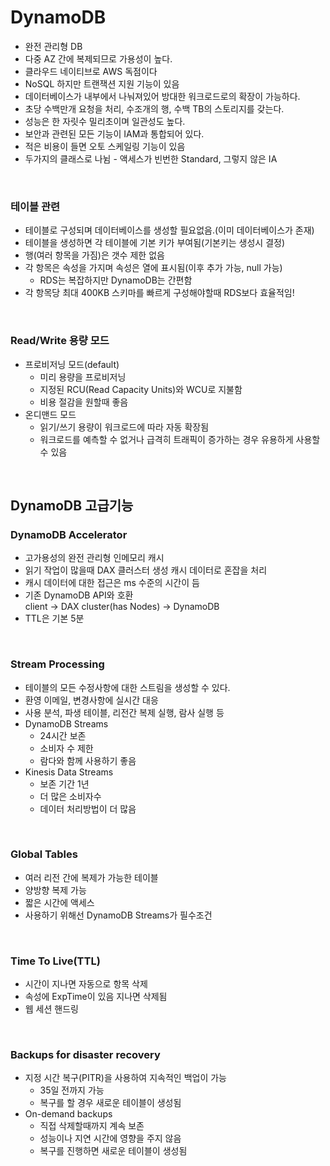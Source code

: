 # DynamoDB  

- 완전 관리형 DB  
- 다중 AZ 간에 복제되므로 가용성이 높다.
- 클라우드 네이티브로 AWS 독점이다
- NoSQL 하지만 트랜잭션 지원 기능이 있음  
- 데이터베이스가 내부에서 나눠져있어 방대한 워크로드로의 확장이 가능하다.  
- 초당 수백만개 요청을 처리, 수조개의 행, 수백 TB의 스토리지를 갖는다.  
- 성능은 한 자릿수 밀리초이며 일관성도 높다.  
- 보안과 관련된 모든 기능이 IAM과 통합되어 있다.  
- 적은 비용이 들면 오토 스케일링 기능이 있음
- 두가지의 클래스로 나뉨 - 액세스가 빈번한 Standard, 그렇지 않은 IA  

<br />  

### 테이블 관련
- 테이블로 구성되며 데이터베이스를 생성할 필요없음.(이미 데이터베이스가 존재)  
- 테이블을 생성하면 각 테이블에 기본 키가 부여됨(기본키는 생성시 결정)  
- 행(여러 항목을 가짐)은 갯수 제한 없음
- 각 항목은 속성을 가지며 속성은 열에 표시됨(이후 추가 가능, null 가능)  
  - RDS는 복잡하지만 DynamoDB는 간편함
- 각 항목당 최대 400KB
스키마를 빠르게 구성해야할때 RDS보다 효율적임!  

<br />  

### Read/Write 용량 모드  
- 프로비저닝 모드(default)
  - 미리 용량을 프로비저닝
  - 지정된 RCU(Read Capacity Units)와 WCU로 지불함
  - 비용 절감을 원할때 좋음
- 온디맨드 모드
  - 읽기/쓰기 용량이 워크로드에 따라 자동 확장됨
  - 워크로드를 예측할 수 없거나 급격히 트래픽이 증가하는 경우 유용하게 사용할 수 있음

<br />  

## DynamoDB 고급기능  

### DynamoDB Accelerator  
- 고가용성의 완전 관리형 인메모리 캐시  
- 읽기 작업이 많을때 DAX 클러스터 생성 캐시 데이터로 혼잡을 처리  
- 캐시 데이터에 대한 접근은 ms 수준의 시간이 듬
- 기존 DynamoDB API와 호환    
  client -> DAX cluster(has Nodes) -> DynamoDB
- TTL은 기본 5분  

<br />  

### Stream Processing
- 테이블의 모든 수정사항에 대한 스트림을 생성할 수 있다.  
- 환영 이메일, 변경사항에 실시간 대응
- 사용 분석, 파생 테이블, 리전간 복제 실행, 람사 실행 등
- DynamoDB Streams
  - 24시간 보존
  - 소비자 수 제한
  - 람다와 함께 사용하기 좋음
- Kinesis Data Streams
  - 보존 기간 1년
  - 더 많은 소비자수
  - 데이터 처리방법이 더 많음  

<br />  

### Global Tables  
- 여러 리전 간에 복제가 가능한 테이블  
- 양방향 복제 가능  
- 짧은 시간에 액세스
- 사용하기 위해선 DynamoDB Streams가 필수조건  

<br />  

### Time To Live(TTL)  
- 시간이 지나면 자동으로 항목 삭제  
- 속성에 ExpTime이 있음 지나면 삭제됨  
- 웹 세션 핸드링  

<br />  

### Backups for disaster recovery  
- 지정 시간 복구(PITR)을 사용하여 지속적인 백업이 가능  
  - 35일 전까지 가능
  - 복구를 할 경우 새로운 테이블이 생성됨  
- On-demand backups
  - 직접 삭제할때까지 계속 보존
  - 성능이나 지연 시간에 영향을 주지 않음
  - 복구를 진행하면 새로운 테이블이 생성됨